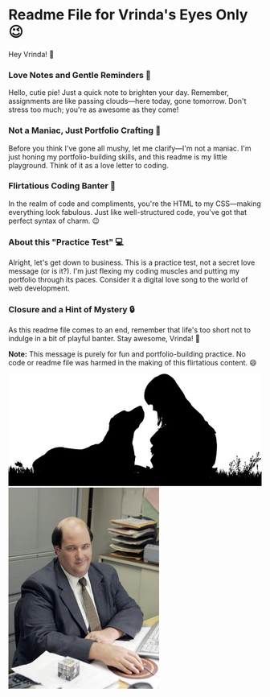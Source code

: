 # Readme File for Vrinda's Eyes Only 😉

Hey Vrinda! 👋

### Love Notes and Gentle Reminders 💖

Hello, cutie pie! Just a quick note to brighten your day. Remember, assignments are like passing clouds—here today, gone tomorrow. Don't stress too much; you're as awesome as they come!

### Not a Maniac, Just Portfolio Crafting 🎨

Before you think I've gone all mushy, let me clarify—I'm not a maniac. I'm just honing my portfolio-building skills, and this readme is my little playground. Think of it as a love letter to coding.

### Flirtatious Coding Banter 💬

In the realm of code and compliments, you're the HTML to my CSS—making everything look fabulous. Just like well-structured code, you've got that perfect syntax of charm. 😉

### About this "Practice Test" 💻

Alright, let's get down to business. This is a practice test, not a secret love message (or is it?). I'm just flexing my coding muscles and putting my portfolio through its paces. Consider it a digital love song to the world of web development.

### Closure and a Hint of Mystery 🔒

As this readme file comes to an end, remember that life's too short not to indulge in a bit of playful banter. Stay awesome, Vrinda! 🚀

**Note:** This message is purely for fun and portfolio-building practice. No code or readme file was harmed in the making of this flirtatious content. 😄

![Image 1](https://github.com/cutuputuVrinda/cutuputuVrinda.github.io/raw/main/Images/Image1.jpg)
![Image 2](https://github.com/cutuputuVrinda/cutuputuVrinda.github.io/raw/main/Images/Image2.jpg.webp)
